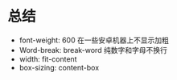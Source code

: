 # 总结

+ font-weight: 600 在一些安卓机器上不显示加粗
+ Word-break: break-word 纯数字和字母不换行
+ width: fit-content
+ box-sizing: content-box